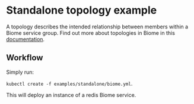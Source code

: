 # Standalone topology example

A topology describes the intended relationship between members within a Biome service group. Find out more about topologies in Biome in this [documentation](https://www.habitat.sh/docs/run-packages-topologies/).


## Workflow

Simply run:

  `kubectl create -f examples/standalone/biome.yml`.

This will deploy an instance of a redis Biome service.
